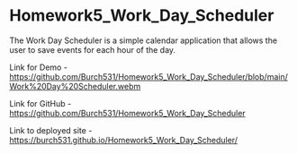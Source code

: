 # Homework5_Work_Day_Scheduler

The Work Day Scheduler is a simple calendar application that allows the user to save events for each hour of the day.

Link for Demo - https://github.com/Burch531/Homework5_Work_Day_Scheduler/blob/main/Work%20Day%20Scheduler.webm

Link for GitHub - https://github.com/Burch531/Homework5_Work_Day_Scheduler

Link to deployed site - https://burch531.github.io/Homework5_Work_Day_Scheduler/
